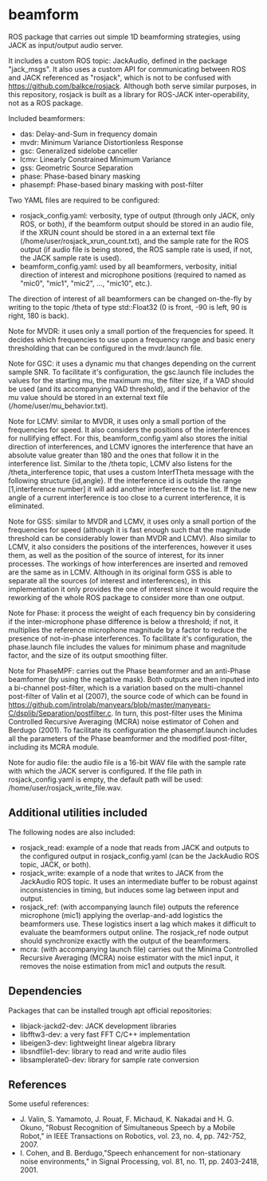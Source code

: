 # beamform
ROS package that carries out simple 1D beamforming strategies, using JACK as input/output audio server.

It includes a custom ROS topic: JackAudio, defined in the package "jack_msgs". It also uses a custom API for communicating between ROS and JACK referenced as "rosjack", which is not to be confused with https://github.com/balkce/rosjack. Although both serve similar purposes, in this repository, rosjack is built as a library for ROS-JACK inter-operability, not as a ROS package.

Included beamformers:
* das: Delay-and-Sum in frequency domain
* mvdr: Minimum Variance Distortionless Response
* gsc: Generalized sidelobe canceller
* lcmv: Linearly Constrained Minimum Variance
* gss: Geometric Source Separation
* phase: Phase-based binary masking
* phasempf: Phase-based binary masking with post-filter

Two YAML files are required to be configured:
* rosjack_config.yaml: verbosity, type of output (through only JACK, only ROS, or both), if the beamform output should be stored in an audio file, if the XRUN count should be stored in a an external text file (/home/user/rosjack_xrun_count.txt), and the sample rate for the ROS output (if audio file is being stored, the ROS sample rate is used, if not, the JACK sample rate is used).
* beamform_config.yaml: used by all beamformers, verbosity, initial direction of interest and microphone positions (required to named as "mic0", "mic1", "mic2", ..., "mic10", etc.).

The direction of interest of all beamformers can be changed on-the-fly by writing to the topic /theta of type std::Float32 (0 is front, -90 is left, 90 is right, 180 is back).

Note for MVDR: it uses only a small portion of the frequencies for speed. It decides which frequencies to use upon a frequency range and basic enery thresholding that can be configured in the mvdr.launch file.

Note for GSC: it uses a dynamic mu that changes depending on the current sample SNR. To facilitate it's configuration, the gsc.launch file includes the values for the starting mu, the maximum mu, the filter size, if a VAD should be used (and its accompanying VAD threshold), and if the behavior of the mu value should be stored in an external text file (/home/user/mu_behavior.txt).

Note for LCMV: similar to MVDR, it uses only a small portion of the frequencies for speed. It also considers the positions of the interferences for nullifying effect. For this, beamform_config.yaml also stores the initial direction of interferences, and LCMV ignores the interference that have an absolute value greater than 180 and the ones that follow it in the interference list. Similar to the /theta topic, LCMV also listens for the /theta_interference topic, that uses a custom InterfTheta message with the following structure {id,angle}. If the interference id is outside the range [1,interference number] it will add another interference to the list. If the new angle of a current interference is too close to a current interference, it is eliminated.

Note for GSS: similar to MVDR and LCMV, it uses only a small portion of the frequencies for speed (although it is fast enough such that the magnitude threshold can be considerably lower than MVDR and LCMV). Also similar to LCMV, it also considers the positions of the interferences, however it uses them, as well as the position of the source of interest, for its inner processes. The workings of how interferences are inserted and removed are the same as in LCMV. Although in its original form GSS is able to separate all the sources (of interest and interferences), in this implementation it only provides the one of interest since it would require the reworking of the whole ROS package to consider more than one output.

Note for Phase: it process the weight of each frequency bin by considering if the inter-microphone phase difference is below a threshold; if not, it multiplies the reference microphone magnitude by a factor to reduce the presence of not-in-phase interferences. To facilitate it's configuration, the phase.launch file includes the values for minimum phase and magnitude factor, and the size of its output smoothing filter.

Note for PhaseMPF: carries out the Phase beamformer and an anti-Phase beamfomer (by using the negative mask). Both outputs are then inputed into a bi-channel post-filter, which is a variation based on the multi-channel post-filter of Valin et al (2007), the source code of which can be found in https://github.com/introlab/manyears/blob/master/manyears-C/dsplib/Separation/postfilter.c. In turn, this post-filter uses the Minima Controlled Recursive Averaging (MCRA) noise estimator of Cohen and Berdugo (2001). To facilitate its configuration the phasempf.launch includes all the parameters of the Phase beamformer and the modified post-filter, including its MCRA module.

Note for audio file: the audio file is a 16-bit WAV file with the sample rate with which the JACK server is configured. If the file path in rosjack_config.yaml is empty, the default path will be used: /home/user/rosjack_write_file.wav.

## Additional utilities included

The following nodes are also included:
* rosjack_read: example of a node that reads from JACK and outputs to the configured output in rosjack_config.yaml (can be the JackAudio ROS topic, JACK, or both).
* rosjack_write: example of a node that writes to JACK from the JackAudio ROS topic. It uses an intermediate buffer to be robust against inconsistencies in timing, but induces some lag between input and output.
* rosjack_ref: (with accompanying launch file) outputs the reference microphone (mic1) applying the overlap-and-add logistics the beamformers use. These logistics insert a lag which makes it difficult to evaluate the beamformers output online. The rosjack_ref node output should synchronize exactly with the output of the beamformers.
* mcra: (with accompanying launch file) carries out the Minima Controlled Recursive Averaging (MCRA) noise estimator with the mic1 input, it removes the noise estimation from mic1 and outputs the result.

## Dependencies
Packages that can be installed trough apt official repositories:
* libjack-jackd2-dev: JACK development libraries
* libfftw3-dev: a very fast FFT C/C++ implementation
* libeigen3-dev: lightweight linear algebra library
* libsndfile1-dev: library to read and write audio files
* libsamplerate0-dev: library for sample rate conversion

## References
Some useful references:
* J. Valin, S. Yamamoto, J. Rouat, F. Michaud, K. Nakadai and H. G. Okuno, "Robust Recognition of Simultaneous Speech by a Mobile Robot," in IEEE Transactions on Robotics, vol. 23, no. 4, pp. 742-752, 2007.
* I. Cohen, and B. Berdugo,"Speech enhancement for non-stationary noise environments," in Signal Processing, vol. 81, no. 11, pp. 2403-2418, 2001.

